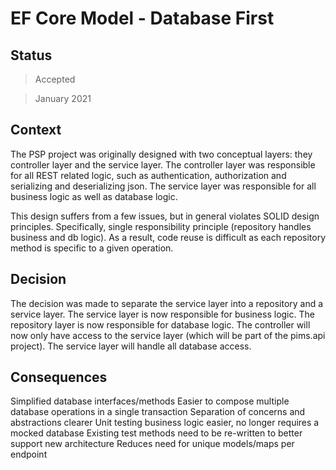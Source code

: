 # EF Core Model - Database First

## Status

> Accepted

> January 2021

## Context

The PSP project was originally designed with two conceptual layers: they controller layer and the service layer. The controller layer was responsible for all REST related logic, such as authentication, authorization and serializing and deserializing json. The service layer was responsible for all business logic as well as database logic.

This design suffers from a few issues, but in general violates SOLID design principles. Specifically, single responsibility principle (repository handles business and db logic). As a result, code reuse is difficult as each repository method is specific to a given operation.

## Decision

The decision was made to separate the service layer into a repository and a service layer. The service layer is now responsible for business logic. The repository layer is now responsible for database logic. The controller will now only have access to the service layer (which will be part of the pims.api project). The service layer will handle all database access.

## Consequences

Simplified database interfaces/methods
Easier to compose multiple database operations in a single transaction
Separation of concerns and abstractions clearer
Unit testing business logic easier, no longer requires a mocked database
Existing test methods need to be re-written to better support new architecture
Reduces need for unique models/maps per endpoint



